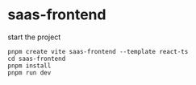 # saas-frontend

start the project

```shell
pnpm create vite saas-frontend --template react-ts
cd saas-frontend
pnpm install
pnpm run dev
```